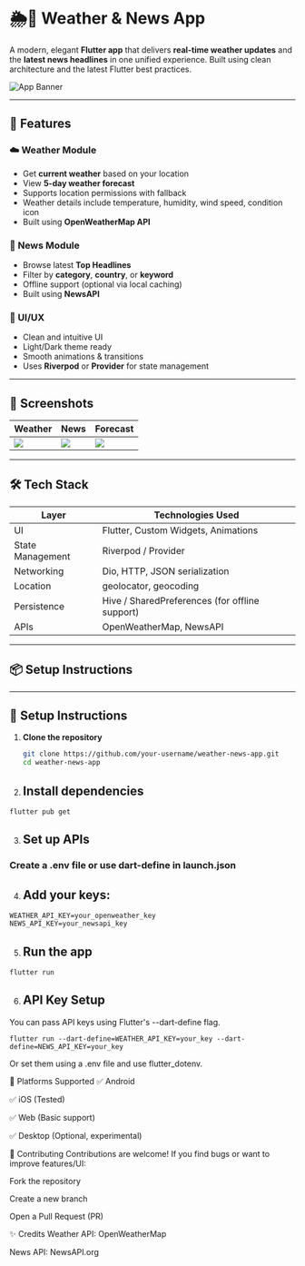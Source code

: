 # 🌦️📰 Weather & News App

A modern, elegant **Flutter app** that delivers **real-time weather updates** and the **latest news headlines** in one unified experience. Built using clean architecture and the latest Flutter best practices.

![App Banner](assets/banner.png) <!-- Optional: Add screenshot/banner -->

---

## 🚀 Features

### ☁️ Weather Module
- Get **current weather** based on your location
- View **5-day weather forecast**
- Supports location permissions with fallback
- Weather details include temperature, humidity, wind speed, condition icon
- Built using **OpenWeatherMap API**

### 📰 News Module
- Browse latest **Top Headlines**
- Filter by **category**, **country**, or **keyword**
- Offline support (optional via local caching)
- Built using **NewsAPI**

### 🎨 UI/UX
- Clean and intuitive UI
- Light/Dark theme ready
- Smooth animations & transitions
- Uses **Riverpod** or **Provider** for state management

---

## 📸 Screenshots

| Weather | News | Forecast |
|--------|------|----------|
| ![](assets/screenshot1.png) | ![](assets/screenshot2.png) | ![](assets/screenshot3.png) |

---

## 🛠️ Tech Stack

| Layer              | Technologies Used                              |
|-------------------|--------------------------------------------------|
| UI                | Flutter, Custom Widgets, Animations             |
| State Management  | Riverpod / Provider                             |
| Networking        | Dio, HTTP, JSON serialization                   |
| Location          | geolocator, geocoding                           |
| Persistence       | Hive / SharedPreferences (for offline support)  |
| APIs              | OpenWeatherMap, NewsAPI                         |

---

## 📦 Setup Instructions

---

## 🔧 Setup Instructions

1. **Clone the repository**
   ```bash
   git clone https://github.com/your-username/weather-news-app.git
   cd weather-news-app
    ```
2. ## Install dependencies

```
flutter pub get
```
3. ## Set up APIs

### Create a .env file or use dart-define in launch.json

4. ## Add your keys:
```
WEATHER_API_KEY=your_openweather_key
NEWS_API_KEY=your_newsapi_key
```
5. ## Run the app

```
flutter run
```
6. ## API Key Setup
You can pass API keys using Flutter's --dart-define flag.
```
flutter run --dart-define=WEATHER_API_KEY=your_key --dart-define=NEWS_API_KEY=your_key
```
Or set them using a .env file and use flutter_dotenv.

📱 Platforms Supported
✅ Android

✅ iOS (Tested)

✅ Web (Basic support)

✅ Desktop (Optional, experimental)

🤝 Contributing
Contributions are welcome! If you find bugs or want to improve features/UI:

Fork the repository

Create a new branch

Open a Pull Request (PR)


✨ Credits
Weather API: OpenWeatherMap

News API: NewsAPI.org

  
